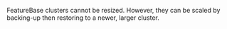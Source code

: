 FeatureBase clusters cannot be resized. However, they can be scaled by backing-up then restoring to a newer, larger cluster.
